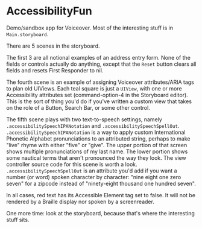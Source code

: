 # AccessibilityFun

Demo/sandbox app for Voiceover. Most of the interesting stuff is in `Main.storyboard`.

There are 5 scenes in the storyboard.

The first 3 are all notional examples of an address entry form. None of the fields or controls actually do anything, except that the `Reset`
button clears all fields and resets First Responder to nil.

The fourth scene is an example of assigning Voiceover attributes/ARIA tags to plan old UIViews. Each teal square is just a `UIView`, with one or
more Accessibility attributes set (command-option-4 in the Storyboard editor). This is the sort of thing you'd do if you've written a custom view
that takes on the role of a Button, Search Bar, or some other control.

The fifth scene plays with two text-to-speech settings, namely `.accessibilitySpeechIPANotation` and `.accessibilitySpeechSpellOut`.
`.accessibilitySpeechIPANotation` is a way to apply custom International Phonetic Alphabet pronunciations to an attributed string, perhaps
to make "live" rhyme with either "five" or "give". The upper portion of that screen shows multiple pronunciations of my last name. The lower portion
shows some nautical terms that aren't pronounced the way they look. The view controller source code for this scene is worth a look. 
`.accessibilitySpeechSpellOut` is an attribute you'd add if you want a number (or word) 
spoken character by character: "nine eight one zero seven"
for a zipcode instead of "ninety-eight thousand one hundred seven".

In all cases, red text has its Accessible Element tag set to false. It will not be rendered by a Braille display nor spoken by a screenreader.

One more time: look at the storyboard, because that's where the interesting stuff sits.
